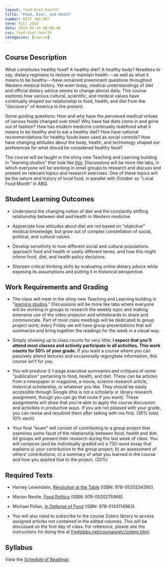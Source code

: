 ```yaml
---
layout: food-diet-health 
title: "Food, Diet, and Heath"
number: HIST 300-007
term: Fall 2014
date: 2014-04-16 00:00:00
css: food-diet-health
categories: [course]
---
```


## Course Description

What constitutes healthy food? A healthy diet? A healthy body? Needless to say, dietary regimens to restore or maintain health---as well as what it means to be healthy---have remained preeminent questions throughout Western medical history. Yet even today, medical understandings of diet and official dietary advice seems to change almost daily. This course explores how various cultural, scientific, and medical values have continually shaped our relationship to food, health, and diet from the "discovery" of America to the present.

Some guiding questions: How and why have the perceived medical virtues of various foods changed over time? Why have fad diets come in and gone out of fashion? How has modern medicine continually redefined what it means to be healthy and to eat a healthy diet? How have national recommendations for healthy foods been used as social controls? How have changing attitudes about the body, health, and technology shaped our preferences for what should be considered healthy food?

The course will be taught in the shiny new Teaching and Learning building in "learning studios" that look like [this](https://www.unm.edu/~oset/Event%20Descriptions/LearningStudioClassroomsatUNM.html). Discussions will be more like labs, in which everyone will be working in small groups to research and discuss and present on relevant topics and research exercises. One of these topics will be the nature and history of local food, in parallel with October as "Local Food Month" in ABQ.

## Student Learning Outcomes

* Understand the changing notion of diet and the constantly shifting relationship between diet and health in Western medicine.

* Appreciate how attitudes about diet are not based on "objective" medical knowledge, but grow out of complex constellation of social, political, and cultural values.

* Develop sensitivity to how different social and cultural populations approach food and health in vastly different terms, and how this might inform food, diet, and health policy decisions.

* Sharpen critical thinking skills by evaluating online dietary advice while exposing its assumptions and putting it in historical perspective.


## Work Requirements and Grading

* The class will meet in the shiny new Teaching and Learning building in "[learning studios](https://www.unm.edu/~oset/Event%20Descriptions/LearningStudioClassroomsatUNM.html)." Discussions will be more like labs where everyone will be working in groups to research the weekly topic and making extensive use of the video projector and whiteboards to share and communicate. Part of most class meetings will be dedicated to group project work; every Friday we will have group presentations that will summarize and bring together the readings for the week in a visual way.

* Simply showing up to class counts for very little; **I expect that you'll attend most classes and actively participate in all activities. This work counts for 50% of your grade.** If you want a course where you can passively attend lectures and occasionally regurgitate information, this course isn't for you.

* You will produce 3 1-page executive summaries and critiques of some "publication" pertaining to food, health, and diet. These can be articles from a newspaper or magazine, a movie, science research article, historical scholarship, or whatever you like. They should be easily accessible through Google (this is not a scholarly or library research assignment, though you can go that route if you want). These assignments will show that you're able to apply the course discussion and activities in productive ways. If you are not pleased with your grade, you can revise and resubmit them after talking with me first. (30% total; 10% each)

* Your final "exam" will consist of contributing to a group project that examines some facet of the relationship between food, health and diet. All groups will present their research during the last week of class. You will compose (and be individually graded on) a 750-word essay that explains a) your contribution to the group project; b) an assessment of others' contributions; c) a summary of what you learned in the course and how you applied that to the project. (20%)


## Required Texts

- Harvey Levenstein, [Revolution at the Table](http://www.amazon.com/Revolution-Table-Transformation-American-California/dp/0520234391/) (ISBN: 978-0520234390).

- Marion Nestle, [Food Politics](http://www.amazon.com/Food-Politics-Influences-Nutrition-California/dp/0520275969/) (ISBN: 978-0520275966).

- Michael Pollan, [In Defense of Food](http://www.amazon.com/Defense-Food-Eaters-Manifesto/dp/0143114964) (ISBN: 978-0143114963).

- You will also need to subscribe to the course Zotero library to access assigned articles not contained in the edited volumes. This will be discussed on the first day of class. For reference, please see the instructions for doing this at [fredgibbs.net/courses/etc/zotero.html](../etc/zotero.html). 


## Syllabus
View the [Schedule of Readings](schedule.html)
